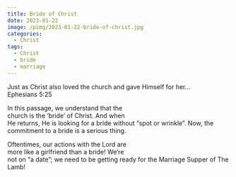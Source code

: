 ```yaml
---
title: Bride of Christ
date: 2023-01-22
image: /pimg/2023-01-22-bride-of-christ.jpg
categories:
  - Christ
tags:
  - Christ
  - bride
  - marriage
---
```


<p data-block-key="nk60l">Just as Christ also loved the church and gave Himself for her… Ephesians 5:25</p><p data-block-key="c2svo">In this passage, we understand that the church is the ‘bride’ of Christ. And when He returns, He is looking for a bride without “spot or wrinkle”. Now, the commitment to a bride is a serious thing.</p><p data-block-key="a0ebf">Oftentimes, our actions with the Lord are more like a girlfriend than a bride! We’re not on “a date”; we need to be getting ready for the Marriage Supper of The Lamb!</p>

